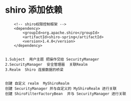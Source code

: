 #  shiro  添加依赖 

        <!-- shiro权限控制框架 -->
        <dependency>
            <groupId>org.apache.shiro</groupId>
            <artifactId>shiro-spring</artifactId>
            <version>1.4.0</version>
        </dependency>
        
        
    1.Subject  用户主题 把操作交给 SecurityManager
    2.SecurityManager  安全管理器  关联Realm 
    3.Realm  Shiro 连接数据的桥梁
    
    
    创建 自定义 realm  MyShiroRealm
    创建 SecurityManager 并与自定义的 MyShiroRealm 进行关联
    创建 ShiroFilterFactoryBean  并与 SecurityManager 进行关联
    